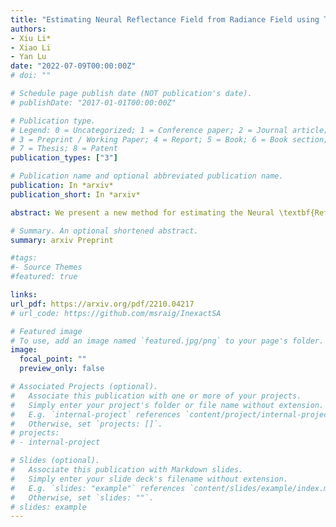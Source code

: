 ```yaml
---
title: "Estimating Neural Reflectance Field from Radiance Field using Tree Structures"
authors:
- Xiu Li*
- Xiao Li
- Yan Lu
date: "2022-07-09T00:00:00Z"
# doi: ""

# Schedule page publish date (NOT publication's date).
# publishDate: "2017-01-01T00:00:00Z"

# Publication type.
# Legend: 0 = Uncategorized; 1 = Conference paper; 2 = Journal article;
# 3 = Preprint / Working Paper; 4 = Report; 5 = Book; 6 = Book section;
# 7 = Thesis; 8 = Patent
publication_types: ["3"]

# Publication name and optional abbreviated publication name.
publication: In *arxiv*
publication_short: In *arxiv*

abstract: We present a new method for estimating the Neural \textbf{Reflectance} Field (NReF) of an object from a set of posed multi-view images under unknown lighting. NReF represents 3D geometry and appearance of objects in a disentangled manner, and are hard to be estimated from images only. Our method solve this problem by exploiting the Neural \textbf{Radiance} Field (NeRF) as a proxy representation, from which we perform further decomposition. A high-quality NeRF decomposition relies on good geometry information extraction as well as good prior terms to properly resolve ambiguities between different components. To extract high-quality geometry information from radiance fields, we re-design a new ray-casting based method for surface point extraction. To efficiently compute and apply prior terms, we convert different prior terms into different type of filter operations on the surface extracted from radiance field. We then employ two type of auxiliary data structures, namely Gaussian KD-tree and octree, to support fast querying of surface points and efficient computation of surface filters during training. Based on this, we design a multi-stage decomposition optimization pipeline for estimating neural reflectance field from neural radiance fields. Extensive experiments show our method outperforms other state-of-the-art methods on different data, and enable high-quality free-view relighting as well as material editing tasks.

# Summary. An optional shortened abstract.
summary: arxiv Preprint

#tags:
#- Source Themes
#featured: true

links:
url_pdf: https://arxiv.org/pdf/2210.04217
# url_code: https://github.com/msraig/InexactSA

# Featured image
# To use, add an image named `featured.jpg/png` to your page's folder. 
image:
  focal_point: ""
  preview_only: false

# Associated Projects (optional).
#   Associate this publication with one or more of your projects.
#   Simply enter your project's folder or file name without extension.
#   E.g. `internal-project` references `content/project/internal-project/index.md`.
#   Otherwise, set `projects: []`.
# projects:
# - internal-project

# Slides (optional).
#   Associate this publication with Markdown slides.
#   Simply enter your slide deck's filename without extension.
#   E.g. `slides: "example"` references `content/slides/example/index.md`.
#   Otherwise, set `slides: ""`.
# slides: example
---
```

<!-- 
{{% alert note %}}
Click the *Cite* button above to demo the feature to enable visitors to import publication metadata into their reference management software.
{{% /alert %}}

{{% alert note %}}
Click the *Slides* button above to demo Academic's Markdown slides feature.
{{% /alert %}} -->

<!-- Supplementary notes can be added here, including [code and math](https://sourcethemes.com/academic/docs/writing-markdown-latex/). -->

